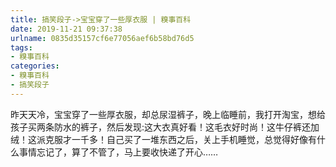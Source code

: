```yaml
---
title: 搞笑段子->宝宝穿了一些厚衣服 | 糗事百科
date: 2019-11-21 09:37:38
urlname: 0835d35157cf6e77056aef6b58bd76d5
tags: 
- 糗事百科
categories:
- 糗事百科
- 搞笑段子
---
```

昨天天冷，宝宝穿了一些厚衣服，却总尿湿裤子，晚上临睡前，我打开淘宝，想给孩子买两条防水的裤子，然后发现:这大衣真好看！这毛衣好时尚！这牛仔裤还加绒！这派克服才一千多！自己买了一堆东西之后，关上手机睡觉，总觉得好像有什么事情忘记了，算了不管了，马上要收快递了开心……


